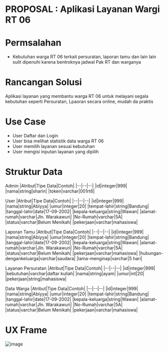 # PROPOSAL : Aplikasi Layanan Wargi RT 06

# Permsalahan 
- Kebutuhan warga RT 06 terkait persuratan, laporan tamu dan lain lain sulit dipenuhi karena bentroknya jadwal Pak RT dan warganya

# Rancangan Solusi
Aplikasi layanan yang membantu warga RT 06 untuk melayani segala kebutuhan seperti Persuratan, Lpaoran secara online, mudah da praktis

# Use Case
- User Daftar dan Login
- User bisa melihat statistik data warga RT 06
- User memilih layanan sesuai kebutuhan
- User mengisi inputan layanan yang dipilih

# Struktur Data

Admin
|Atribut|Tipe Data|Contoh|
|--|--|--|
|id|integer|999|
|nama|string|sharin|
|token|varchar|001rt6|

User
|Atribut|Tipe Data|Contoh|
|--|--|--|
|id|integer|999|
|nama|string|Abiyya|
|umur|integer|20|
|tempat-lahir|string|Bandung|
|tanggal-lahir|date|17-09-2002|
|kepala-keluarga|string|Wawan|
|alamat-rumah|varchar|Jln. Warakawuri|
|No-Rumah|varchar|5A|
|status|varchar|Belum Menikah|
|pekerjaan|varchar|mahasiswa|

Laporan Tamu
|Atribut|Tipe Data|Contoh|
|--|--|--|
|id|integer|999|
|nama|string|Abiyya|
|umur|integer|20|
|tempat-lahir|string|Bandung|
|tanggal-lahir|date|17-09-2002|
|kepala-keluarga|string|Wawan|
|alamat-rumah|varchar|Jln. Warakawuri|
|No-Rumah|varchar|5A|
|status|varchar|Belum Menikah|
|pekerjaan|varchar|mahasiswa|
|hubungan-dengankeluarga|varchar|saudara|
|lama-menginap|varchar|5 hari|

Layanan Persuratan
|Atribut|Tipe Data|Contoh|
|--|--|--|
|id|integer|999|
|kebutuhan|varchar|daftar kuliah|
|nama|string|ayam|
|umur|int|20|
|pekerjaan|string|mahasiswa|


Data Warga
|Atribut|Tipe Data|Contoh|
|--|--|--|
|id|integer|999|
|nama|string|Abiyya|
|umur|integer|20|
|tempat-lahir|string|Bandung|
|tanggal-lahir|date|17-09-2002|
|kepala-keluarga|string|Wawan|
|alamat-rumah|varchar|Jln. Warakawuri|
|No-Rumah|varchar|5A|
|status|varchar|Belum Menikah|
|pekerjaan|varchar|mahasiswa|

# UX Frame
![image](https://user-images.githubusercontent.com/112849065/190946647-fa09a45f-6c17-458f-bf0a-baec6ea7a1a1.png)
